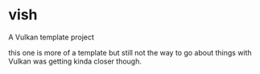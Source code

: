# vish

A Vulkan template project

this one is more of a template but still not the way to go about things with Vulkan was getting kinda closer though.
